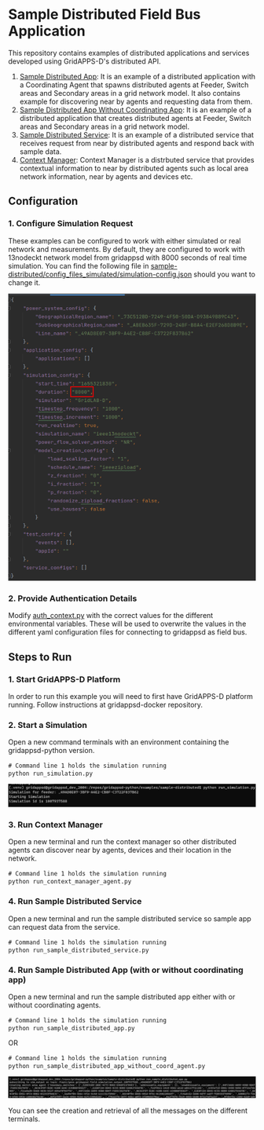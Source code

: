 # Sample Distributed Field Bus Application

This repository contains examples of distributed applications and services developed using GridAPPS-D's distributed API. 

1. [Sample Distributed App](https://github.com/GRIDAPPSD/gridappsd-sample-distributed-app/blob/after_test/run_sample_distributed_app.py): It is an example of a distributed application with a Coordinating Agent that spawns distributed agents at Feeder, Switch areas and Secondary areas in a grid network model. It also contains example for discovering near by agents and requesting data from them. 
3. [Sample Distributed App Without Coordinating App](<https://github.com/GRIDAPPSD/gridappsd-sample-distributed-app/blob/after_test/run_sample_distributed_app_without_coord_agent.py>): It is an example of a distributed application that creates distributed agents at Feeder, Switch areas and Secondary areas in a grid network model. 
4. [Sample Distributed Service](https://github.com/GRIDAPPSD/gridappsd-sample-distributed-app/blob/after_test/run_sample_distributed_service.py): It is an example of a distributed service that receives request from near by distributed agents and respond back with sample data.
5. [Context Manager](https://github.com/GRIDAPPSD/gridappsd-sample-distributed-app/blob/after_test/run_context_mananger_agent.py): Context Manager is a distrbuted service that provides contextual information to near by distributed agents such as local area network information, near by agents and devices etc. 

## Configuration

### 1. Configure Simulation Request

These examples can be configured to work with either simulated or real network and measurements. By default, they are configured to work with 13nodeckt network model from gridappsd with 8000 seconds of real time simulation.  You 
can find the following file in [sample-distributed/config_files_simulated/simulation-config.json](config_files_simulated/simulation-config.json) 
should you want to change it.

![Simulation Configuration](images/ieee-13-node-sim.png)

### 2. Provide Authentication Details
Modify [auth_context.py](https://github.com/GRIDAPPSD/gridappsd-sample-distributed-app/blob/after_test/auth_context.py) with the correct values for the different environmental variables.  These will be used
to overwrite the values in the different yaml configuration files for connecting to gridappsd as field bus.

## Steps to Run

### 1. Start GridAPPS-D Platform
In order to run this example you will need to first have GridAPPS-D platform running.  Follow instructions at gridappsd-docker repository.

### 2. Start a Simulation
Open a new command terminals with an environment containing the gridappsd-python version.
```commandline
# Command line 1 holds the simulation running
python run_simulation.py
```

![Run Simulation Output](images/run-simulation-output.png)

### 3. Run Context Manager
Open a new terminal and run the context manager so other distributed agents can discover near by agents, devices and their location in the network.
```commandline
# Command line 1 holds the simulation running
python run_context_manager_agent.py
```

### 4. Run Sample Distributed Service
Open a new terminal and run the sample distributed service so sample app can request data from the service.
```commandline
# Command line 1 holds the simulation running
python run_sample_distributed_service.py
```

### 4. Run Sample Distributed App (with or without coordinating app) 
Open a new terminal and run the sample distributed app either with or without coordinating agents.
```commandline
# Command line 1 holds the simulation running
python run_sample_distributed_app.py
```
OR
```commandline
# Command line 1 holds the simulation running
python run_sample_distributed_app_without_coord_agent.py
```

![Run Distributed App](images/run-distributed-app.png)

You can see the creation and retrieval of all the messages on the different terminals.
